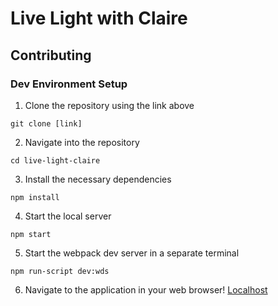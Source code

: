 Live Light with Claire
=============================


Contributing
--------------

### Dev Environment Setup
1. Clone the repository using the link above
```
git clone [link]
```
2. Navigate into the repository
```
cd live-light-claire
```
3. Install the necessary dependencies
```
npm install
```
4. Start the local server
```
npm start
```
5. Start the webpack dev server in a separate terminal
```
npm run-script dev:wds
```
6. Navigate to the application in your web browser! [Localhost](http://localhost:8000/)
